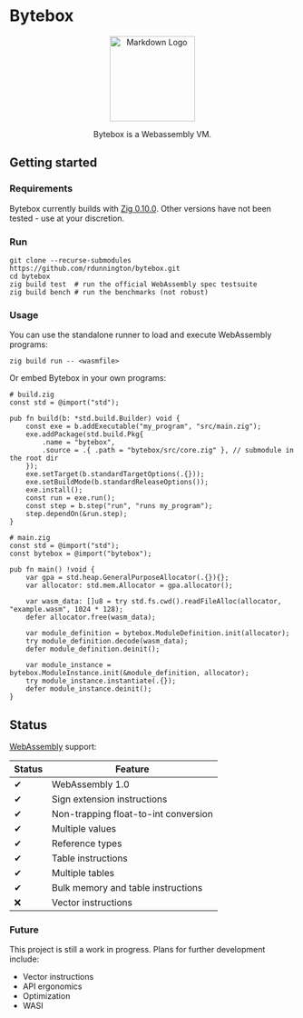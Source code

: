 # Bytebox

<div align="center">
<a href=https://webassembly.org/><img src="https://avatars.githubusercontent.com/u/11578470?s=200&v=4" alt="Markdown Logo" width="150"/></a>

Bytebox is a Webassembly VM.
</div>

## Getting started

### Requirements
Bytebox currently builds with [Zig 0.10.0](https://ziglang.org/download). Other versions have not been tested - use at your discretion.

### Run

```
git clone --recurse-submodules https://github.com/rdunnington/bytebox.git
cd bytebox
zig build test  # run the official WebAssembly spec testsuite
zig build bench # run the benchmarks (not robust)
```

### Usage

You can use the standalone runner to load and execute WebAssembly programs:
```
zig build run -- <wasmfile>
```

Or embed Bytebox in your own programs:

```
# build.zig
const std = @import("std");

pub fn build(b: *std.build.Builder) void {
    const exe = b.addExecutable("my_program", "src/main.zig");
    exe.addPackage(std.build.Pkg{
        .name = "bytebox",
        .source = .{ .path = "bytebox/src/core.zig" }, // submodule in the root dir
    });
    exe.setTarget(b.standardTargetOptions(.{}));
    exe.setBuildMode(b.standardReleaseOptions());
    exe.install();
    const run = exe.run();
    const step = b.step("run", "runs my_program");
    step.dependOn(&run.step);
}

# main.zig
const std = @import("std");
const bytebox = @import("bytebox");

pub fn main() !void {
    var gpa = std.heap.GeneralPurposeAllocator(.{}){};
    var allocator: std.mem.Allocator = gpa.allocator();

    var wasm_data: []u8 = try std.fs.cwd().readFileAlloc(allocator, "example.wasm", 1024 * 128);
    defer allocator.free(wasm_data);

    var module_definition = bytebox.ModuleDefinition.init(allocator);
    try module_definition.decode(wasm_data);
    defer module_definition.deinit();

    var module_instance = bytebox.ModuleInstance.init(&module_definition, allocator);
    try module_instance.instantiate(.{});
    defer module_instance.deinit();
}
```

## Status

[WebAssembly](https://webassembly.github.io/spec/core/index.html) support:

| Status | Feature |
| --- | --- |
|✔|WebAssembly 1.0|
|✔|Sign extension instructions|
|✔|Non-trapping float-to-int conversion|
|✔|Multiple values|
|✔|Reference types|
|✔|Table instructions|
|✔|Multiple tables|
|✔|Bulk memory and table instructions|
|❌|Vector instructions|

### Future
This project is still a work in progress. Plans for further development include:
* Vector instructions
* API ergonomics
* Optimization
* WASI
